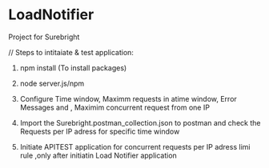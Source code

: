 # LoadNotifier
Project for Surebright

//
Steps to intitaiate & test application:

1. npm install (To install packages)

2. node server.js/npm 

3. Configure Time window, Maximm requests in atime window, Error Messages and , Maximim concurrent request from one IP

4. Import the Surebright.postman_collection.json to postman and check the Requests per IP adress for specific time window  

5. Initiate APITEST application for concurrent requests per IP adress limi rule  ,only after initiatin Load Notifier application